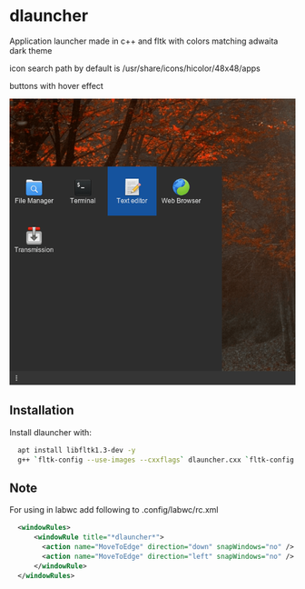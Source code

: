 # dlauncher
Application launcher made in c++ and fltk with colors matching adwaita dark theme

icon search path by default is /usr/share/icons/hicolor/48x48/apps

buttons with hover effect

![Screenshot](https://raw.githubusercontent.com/simargl/dlauncher/main/screenshots/dlauncher.png)

## Installation

Install dlauncher with:

```bash
  apt install libfltk1.3-dev -y
  g++ `fltk-config --use-images --cxxflags` dlauncher.cxx `fltk-config --use-images --ldflags` -o dlauncher; ./dlauncher
```

## Note

For using in labwc add following to .config/labwc/rc.xml

```xml
  <windowRules>
      <windowRule title="*dlauncher*">
        <action name="MoveToEdge" direction="down" snapWindows="no" />
        <action name="MoveToEdge" direction="left" snapWindows="no" />
      </windowRule>
  </windowRules>
```
